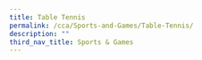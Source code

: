 ```yaml
---
title: Table Tennis
permalink: /cca/Sports-and-Games/Table-Tennis/
description: ""
third_nav_title: Sports & Games
---
```

